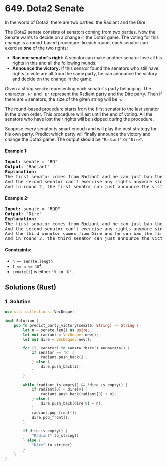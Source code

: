 # 649. Dota2 Senate
In the world of Dota2, there are two parties: the Radiant and the Dire.

The Dota2 senate consists of senators coming from two parties. Now the Senate wants to decide on a change in the Dota2 game. The voting for this change is a round-based procedure. In each round, each senator can exercise **one** of the two rights:
* **Ban one senator's right:** A senator can make another senator lose all his rights in this and all the following rounds.
* **Announce the victory:** If this senator found the senators who still have rights to vote are all from the same party, he can announce the victory and decide on the change in the game.

Given a string `senate` representing each senator's party belonging. The character `'R'` and `'D'` represent the Radiant party and the Dire party. Then if there are `n` senators, the size of the given string will be `n`.

The round-based procedure starts from the first senator to the last senator in the given order. This procedure will last until the end of voting. All the senators who have lost their rights will be skipped during the procedure.

Suppose every senator is smart enough and will play the best strategy for his own party. Predict which party will finally announce the victory and change the Dota2 game. The output should be `"Radiant"` or `"Dire"`.

#### Example 1:
<pre>
<strong>Input:</strong> senate = "RD"
<strong>Output:</strong> "Radiant"
<strong>Explanation:</strong>
The first senator comes from Radiant and he can just ban the next senator's right in round 1.
And the second senator can't exercise any rights anymore since his right has been banned.
And in round 2, the first senator can just announce the victory since he is the only guy in the senate who can vote.
</pre>

#### Example 2:
<pre>
<strong>Input:</strong> senate = "RDD"
<strong>Output:</strong> "Dire"
<strong>Explanation:</strong>
The first senator comes from Radiant and he can just ban the next senator's right in round 1.
And the second senator can't exercise any rights anymore since his right has been banned.
And the third senator comes from Dire and he can ban the first senator's right in round 1.
And in round 2, the third senator can just announce the victory since he is the only guy in the senate who can vote.
</pre>

#### Constraints:
* `n == senate.length`
* <code>1 <= n <= 10<sup>4</sup></code>
* `senate[i]` is either `'R'` or `'D'`.

## Solutions (Rust)

### 1. Solution
```Rust
use std::collections::VecDeque;

impl Solution {
    pub fn predict_party_victory(senate: String) -> String {
        let n = senate.len() as usize;
        let mut radiant = VecDeque::new();
        let mut dire = VecDeque::new();

        for (i, senator) in senate.chars().enumerate() {
            if senator == 'R' {
                radiant.push_back(i);
            } else {
                dire.push_back(i);
            }
        }

        while !radiant.is_empty() && !dire.is_empty() {
            if radiant[0] < dire[0] {
                radiant.push_back(radiant[0] + n);
            } else {
                dire.push_back(dire[0] + n);
            }
            radiant.pop_front();
            dire.pop_front();
        }

        if dire.is_empty() {
            "Radiant".to_string()
        } else {
            "Dire".to_string()
        }
    }
}
```
